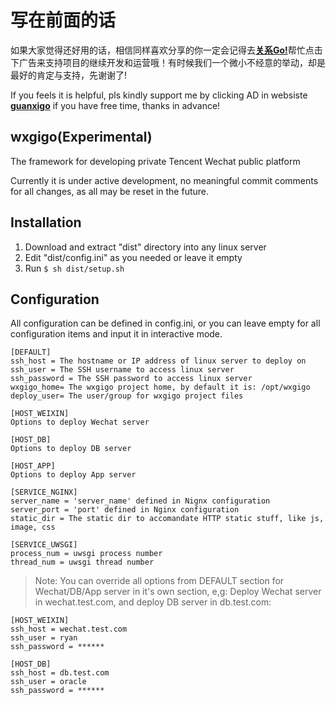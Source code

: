 # 写在前面的话

如果大家觉得还好用的话，相信同样喜欢分享的你一定会记得去[**关系Go!**](http://www.guanxigo.com)帮忙点击下广告来支持项目的继续开发和运营哦！有时候我们一个微小不经意的举动，却是最好的肯定与支持，先谢谢了!

If you feels it is helpful, pls kindly support me by clicking AD in websiste [**guanxigo**](http://www.guanxigo.com) if you have free time, thanks in advance!

## wxgigo(Experimental)

The framework for developing private Tencent Wechat public platform

Currently it is under active development, no meaningful commit comments for all changes, as all may be reset in the future.

## Installation

1. Download and extract "dist" directory into any linux server
2. Edit "dist/config.ini" as you needed or leave it empty
3. Run `$ sh dist/setup.sh`

## Configuration

All configuration can be defined in config.ini, or you can leave empty for all configuration items and input it in interactive mode.
```
[DEFAULT]
ssh_host = The hostname or IP address of linux server to deploy on
ssh_user = The SSH username to access linux server
ssh_password = The SSH password to access linux server
wxgigo_home= The wxgigo project home, by default it is: /opt/wxgigo
deploy_user= The user/group for wxgigo project files

[HOST_WEIXIN]
Options to deploy Wechat server

[HOST_DB]
Options to deploy DB server

[HOST_APP]
Options to deploy App server

[SERVICE_NGINX]
server_name = 'server_name' defined in Nignx configuration
server_port = 'port' defined in Nginx configuration
static_dir = The static dir to accomandate HTTP static stuff, like js, image, css

[SERVICE_UWSGI]
process_num = uwsgi process number
thread_num = uwsgi thread number
```

> Note: You can override all options from DEFAULT section for Wechat/DB/App server in it's own section,
e,g: Deploy Wechat server in wechat.test.com, and deploy DB server in db.test.com:

```
[HOST_WEIXIN]
ssh_host = wechat.test.com
ssh_user = ryan
ssh_password = ******

[HOST_DB]
ssh_host = db.test.com
ssh_user = oracle
ssh_password = ******
```
